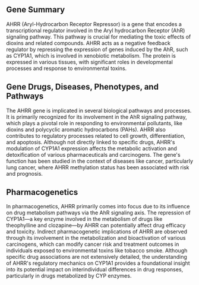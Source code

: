 ## Gene Summary
AHRR (Aryl-Hydrocarbon Receptor Repressor) is a gene that encodes a transcriptional regulator involved in the Aryl hydrocarbon Receptor (AhR) signaling pathway. This pathway is crucial for mediating the toxic effects of dioxins and related compounds. AHRR acts as a negative feedback regulator by repressing the expression of genes induced by the AhR, such as CYP1A1, which is involved in xenobiotic metabolism. The protein is expressed in various tissues, with significant roles in developmental processes and response to environmental toxins.

## Gene Drugs, Diseases, Phenotypes, and Pathways
The AHRR gene is implicated in several biological pathways and processes. It is primarily recognized for its involvement in the AhR signaling pathway, which plays a pivotal role in responding to environmental pollutants, like dioxins and polycyclic aromatic hydrocarbons (PAHs). AHRR also contributes to regulatory processes related to cell growth, differentiation, and apoptosis. Although not directly linked to specific drugs, AHRR's modulation of CYP1A1 expression affects the metabolic activation and detoxification of various pharmaceuticals and carcinogens. The gene's function has been studied in the context of diseases like cancer, particularly lung cancer, where AHRR methylation status has been associated with risk and prognosis.

## Pharmacogenetics
In pharmacogenetics, AHRR primarily comes into focus due to its influence on drug metabolism pathways via the AhR signaling axis. The repression of CYP1A1—a key enzyme involved in the metabolism of drugs like theophylline and clozapine—by AHRR can potentially affect drug efficacy and toxicity. Indirect pharmacogenetic implications of AHRR are observed through its involvement in the metabolization and bioactivation of various carcinogens, which can modify cancer risk and treatment outcomes in individuals exposed to environmental toxins like tobacco smoke. Although specific drug associations are not extensively detailed, the understanding of AHRR's regulatory mechanics on CYP1A1 provides a foundational insight into its potential impact on interindividual differences in drug responses, particularly in drugs metabolized by CYP enzymes.